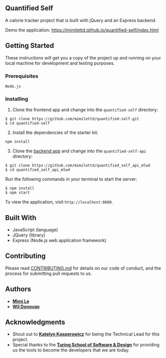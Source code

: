 ## Quantified Self

A calorie tracker project that is built with jQuery and an Express backend. 

Demo the application: <a href="https://mimilettd.github.io/quantified-self/index.html">https://mimilettd.github.io/quantified-self/index.html</a>

## Getting Started

These instructions will get you a copy of the project up and running on your local machine for development and testing purposes.

### Prerequisites

```
Node.js
```

### Installing

1. Clone the frontend app and change into the `quantified-self` directory:

```
$ git clone https://github.com/mimilettd/quantified-self.git
$ cd quantified-self
```

2. Install the dependencies of the starter kit:

```
npm install
```

3. Clone the <a href="https://github.com/mimilettd/quantified_self_api_mlwd">backend app</a> and change into the `quantified-self-api` directory:

```
$ git clone https://github.com/mimilettd/quantified_self_api_mlwd
$ cd quantified_self_api_mlwd
```

Run the following commands in your terminal to start the server:

```
$ npm install
$ npm start
```

To view the application, visit `http://localhost:8080`.

## Built With

  * JavaScript (language)
  * JQuery (library)
  * Express (Node.js web application framework)

## Contributing

Please read <a href="https://github.com/mimilettd/quantified-self/blob/master/CONTRIBUTING.md">CONTRIBUTING.md</a> for details on our code of conduct, and the process for submitting pull requests to us.

## Authors

  * <a href="https://github.com/mimilettd"><b>Mimi Le</b></a>
  * <a href="https://github.com/swdonovan"><b>Wil Donovan</b></a>

## Acknowledgments

  * Shout out to <a href="https://github.com/kat3kasper"><b>Katelyn Kasperowicz</b></a> for being the Technical Lead for this project.
  * Special thanks to the <a href="https://www.turing.io/"><b>Turing School of Software & Design</b></a> for providing us the tools to become the developers that we are today. 

